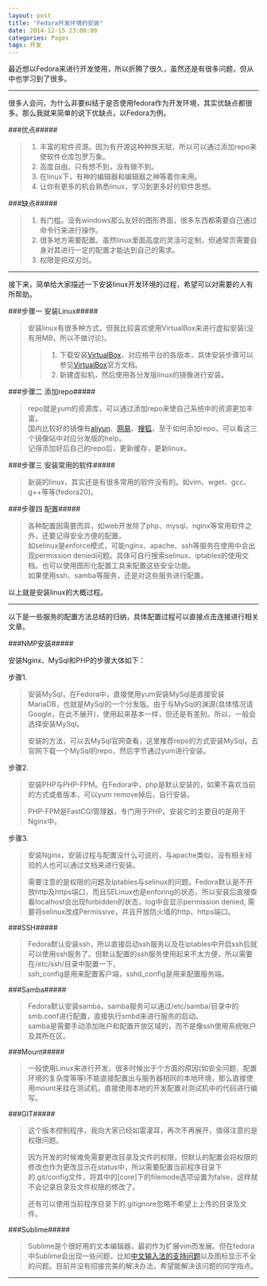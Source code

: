 ```yaml
---
layout: post
title: "Fedora开发环境的安装"
date: 2014-12-15 23:00:00
categories: Pages
tags: 开发
---
```

最近想以Fedora来进行开发使用，所以折腾了很久，虽然还是有很多问题，但从中也学习到了很多。             
         
---
很多人会问，为什么非要纠结于是否使用fedora作为开发环境，其实优缺点都很多。那么我就来简单的说下优缺点，以Fedora为例。    

###优点#####       
> 1. 丰富的软件资源。因为有开源这种种族天赋，所以可以通过添加repo来使软件仓库包罗万象。
> 2. 高度自由。只有想不到，没有做不到。 
> 3. 在linux下，有神的编辑器和编辑器之神等着你来用。
> 4. 让你有更多的机会熟悉linux，学习到更多好的软件思想。      
    
###缺点#####
> 1. 有门槛。没有windows那么友好的图形界面，很多东西都需要自己通过命令行来进行操作。      
> 2. 很多地方需要配置。虽然linux里面高度的灵活可定制，但通常页需要自身对其进行一定的配置才能达到自己的需求。      
> 3. 权限是把双刃剑。    
                
---      
接下来，简单给大家描述一下安装linux开发环境的过程，希望可以对需要的人有所帮助。     

###步骤一 安装Linux#####      
     
>安装linux有很多种方式，但我比较喜欢使用VirtualBox来进行虚拟安装(没有用MB，所以不做讨论)。        
>>1. 下载安装[VirtualBox]，对应格平台的各版本，具体安装步骤可以参见[VirtualBox]官方文档。       
>>2. 新建虚拟机，然后使用各分发版linux的镜像进行安装。      

###步骤二 添加repo#####     
    
>repo就是yum的资源库，可以通过添加repo来使自己系统中的资源更加丰富。    
>国内比较好的镜像有[aliyun]、[网易]、[搜狐]，至于如何添加repo，可以看这三个镜像站中对应分发版的help。      
>记得添加好后自己的repo后，更新缓存，更新linux。     

###步骤三 安装常用的软件#####       
    
>新装的linux，其实还是有很多常用的软件没有的。如vim、wget、gcc、g++等等(fedora20)。

###步骤四 配置#####     
>各种配置因需要而异，如web开发除了php、mysql、nginx等常用软件之外，还要记得安全方便的配置。     
>如selinux是enforce模式，可能nginx、apache、ssh等服务在使用中会出现permission denied问题。具体可自行搜索selinux、iptables的使用文档。也可以使用图形化配置工具来配置这些安全功能。       
>如果使用ssh、samba等服务，还是对这些服务进行配置。

以上就是安装linux的大概过程。       
         
---
以下是一些服务的配置方法总结的归纳，具体配置过程可以直接点击连接进行相关文章。
    
###NMP安装#####     
    
安装Nginx、MySql和PHP的步骤大体如下：   
    
步骤1.     
      
>安装MySql，在Fedora中，直接使用yum安装MySql是直接安装MariaDB，也就是MySql的一个分发版。由于与MySql的渊源(具体情况请Google，在此不展开)，使用起来基本一样，但还是有差别。所以，一般会选择安装MySql。       
>
>安装的方法，可以去MySql官网查看，这里推荐repo的方式安装MySql。去官网下载一个MySql的repo，然后字节通过yum进行安装。         
    
步骤2.           
    
>安装PHP与PHP-FPM。在Fedora中，php是默认安装的，如果不喜欢当前的方式或者版本，可以yum remove掉后，自行安装。     
>
>PHP-FPM是FastCGI管理器，专门用于PHP。安装它的主要目的是用于Nginx中。     
    
步骤3.      
    
>安装Nginx，安装过程与配置没什么可说的，与apache类似，没有相关经验的人也可以通过文档来进行安装。        
>
>需要注意的是权限的问题及Iptables与selinux的问题。Fedora默认是不开放http及https端口，而且SELinux也是enforing的状态，所以安装后直接查看localhost会出现forbidden的状态，log中会显示permission denied, 需要将selinux改成Permissive，并且开放防火墙的http、https端口。       
    

###SSH#####     
    
>Fedora默认安装ssh，所以直接启动ssh服务以及在iptables中开启ssh后就可以使用ssh服务了。但默认配置的ssh服务使用起来不太方便，所以需要在/etc/ssh/目录中配置一下。      
>ssh_config是用来配置客户端，sshd_config是用来配置服务端。  

###Samba#####       

>Fedora默认安装samba，samba服务可以通过/etc/samba/目录中的smb.conf进行配置，直接执行smbd来进行服务的启动。      
>samba是需要手动添加账户和配置开放区域的，而不是像ssh使用系统账户及其所在区。
        
###Mount#####       

>一般使用Linux来进行开发，很多时候出于个方面的原因(如安全问题、配置环境的复杂度等等)不能直接配置出与服务器相同的本地环境，那么直接使用mount来挂在测试机，直接使用本地的开发配置对测试机中的代码进行编写。
        
###GIT#####     
     
>这个版本控制程序，我向大家已经如雷灌耳，再次不再展开，值得注意的是权限问题。       
>
>因为开发的时候难免需要更改目录及文件的权限，但默认的配置会将权限的修改也作为更改显示在status中，所以需要配置当前程序目录下的.git/config文件，将其中的[core]下的filemode选项设置为false，这样就不会记录目录及文件权限的修改了。        
>
>还有可以使用当前程序目录下的.gitignore忽略不希望上上传的目录及文件。

###Sublime#####     
>Sublime是个很好用的文本编辑器，最初作为扩展vim而发展。但在fedora中Sublime会出现一些问题，比如[中文输入法的支持问题]以及图标显示不全的问题。目前并没有招接完美的解决办法，希望能解决该问题的同学指点。

---

[VirtualBox]: http://www.virtualbox.org
[aliyun]: http://mirrors.aliyun.com
[网易]: http://mirrors.163.com
[搜狐]: http://mirrors.sohu.com
[中文输入法的支持问题]: http://kirisky.github.io/pages/2014/12/07/about-sublime-chinese-input-on-fedora-20.html
